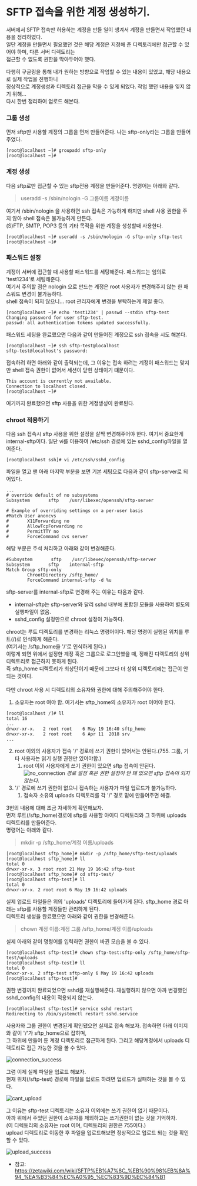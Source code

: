 # SFTP 접속을 위한 계정 생성하기.

서버에서 SFTP 접속만 허용하는 계정을 만들 일이 생겨서 계정을 만들면서 작업했던 내용을 정리하였다.\
일단 계정을 만들면서 필요했던 것은 해당 계정은 지정해 준 디렉토리에만 접근할 수 있어야 하며, 다른 서버 디렉토리는\
접근할 수 없도록 권한을 막아두어야 했다.

다행히 구글링을 통해 내가 원하는 방향으로 작업할 수 있는 내용이 있었고, 해당 내용으로 실제 작업을 진행하니\
정상적으로 계정생성과 디렉토리 접근을 막을 수 있게 되었다. 작업 했던 내용을 잊지 않기 위해...\
다시 한번 정리하여 업로드 해본다.

### 그룹 생성
먼저 sftp만 사용할 계정의 그룹을 먼저 만들어준다. 나는 sftp-only라는 그룹을 만들어주었다.
```shell
[root@localhost ~]# groupadd sftp-only
[root@localhost ~]# 
```

### 계정 생성
다음 sftp로만 접근할 수 있는 sftp전용 계정을 만들어준다. 명령어는 아래와 같다.
> useradd -s /sbin/nologin -G 그룹이름 계정이름

여기서 /sbin/nologin 을 사용하면 ssh 접속은 가능하게 하지만 shell 사용 권한을 주지 않아 shell 접속은 불가능하게 만든다.\
(S)FTP, SMTP, POP3 등의 기타 목적을 위한 계정을 생성할때 사용한다. 

```shell
[root@localhost ~]# useradd -s /sbin/nologin -G sftp-only sftp-test
[root@localhost ~]#
```

### 패스워드 설정
계정이 서버에 접근할 때 사용할 패스워드를 세팅해준다. 패스워드는 임의로 'test1234'로 세팅해준다.\
여기서 주의할 점은 nologin 으로 만드는 계정은 root 사용자가 변경해주지 않는 한 패스워드 변경이 불가능하다.\
shell 접속이 되지 않으니... root 관리자에게 변경을 부탁하는게 제일 좋다.

```shell
[root@localhost ~]# echo 'test1234' | passwd --stdin sftp-test
Changing password for user sftp-test.
passwd: all authentication tokens updated successfully.
```

패스워드 세팅을 완료했으면 다음과 같이 만들어진 계정으로 ssh 접속을 시도 해본다.
```shell
[root@localhost ~]# ssh sftp-test@localhost
sftp-test@localhost's password: 
```
접속하려 하면 아래와 같이 출력되는데, 그 이유는 접속 하려는 계정이 패스워드는 맞지만 shell 접속 권한이 없어서 세션이 닫힌 상태이기 떄문이다.
```shell
This account is currently not available.
Connection to localhost closed.
[root@localhost ~]# 
```
여기까지 완료했으면 sftp 사용을 위한 계정생성이 완료된다.

### chroot 적용하기
다음 ssh 접속시 sftp 사용을 위한 설정을 살짝 변경해주어야 한다. 여기서 중요한게 internal-sftp이다.
일단 vi를 이용하여 /etc/ssh 경로에 있는 sshd_config파일을 열어준다.
```shell
[root@localhost ssh]# vi /etc/ssh/sshd_config 
```

파일을 열고 맨 아래 마지막 부분을 보면 기본 세팅으로 다음과 같이 sftp-server로 되어있다.
```shell
...
# override default of no subsystems
Subsystem       sftp    /usr/libexec/openssh/sftp-server

# Example of overriding settings on a per-user basis
#Match User anoncvs
#       X11Forwarding no
#       AllowTcpForwarding no
#       PermitTTY no
#       ForceCommand cvs server
```
해당 부분은 주석 처리하고 아래와 같이 변경해준다.
```shell
#Subsystem       sftp    /usr/libexec/openssh/sftp-server
Subsystem       sftp    internal-sftp
Match Group sftp-only
        ChrootDirectory /sftp_home/
        ForceCommand internal-sftp -d %u
```
sftp-server를 internal-sftp로 변경해 주는 이유는 다음과 같다.
* internal-sftp는 sftp-server와 달리 sshd 내부에 포함된 모듈을 사용하여 별도의 실행파일이 없음.
* sshd_config 설정만으로 chroot 설정이 가능하다.

chroot는 루트 디렉토리를 변경하는 리눅스 명령어이다. 해당 명령이 실행된 위치를 루트(/)로 인식하게 해준다.\
(여기서는 /sftp_home을 '/'로 인식하게 된다.)\
이렇게 되면 위에서 설정한 계정 혹은 그룹으로 로그인했을 때, 정해진 디렉토리의 상위 디렉토리로 접근하지 못하게 된다.\
즉 sftp_home 디렉토리가 최상단이기 때문에 그보다 더 상위 디렉토리에는 접근이 안되는 것이다.\
\
다만 chroot 사용 시 디렉토리의 소유자와 권한에 대해 주의해주어야 한다.
1. 소유자는 root 여야 함. 여기서는 sftp_home의 소유자가 root 이어야 한다.
```shell
[root@localhost /]# ll
total 16
...
drwxr-xr-x.   2 root root    6 May 19 16:40 sftp_home
drwxr-xr-x.   2 root root    6 Apr 11  2018 srv
...
```
2. root 이외의 사용자가 접속 '/' 경로에 쓰기 권한이 있어서는 안된다.(755. 그룹, 기타 사용자는 읽기 실행 권한만 있어야함.)
   1. root 이외 사용자에게 쓰기 권한이 있으면 sftp 접속이 안된다.
      ![no_connection](./images/sftp_no_connection.png)
      *경로 설정 혹은 권한 설정이 안 돼 있으면 sftp 접속이 되지 않는다.*
3. '/' 경로에 쓰기 권한이 없으니 접속하는 사용자가 파일 업로드가 불가능하다. 
   1. 접속자 소유의 uploads 디렉토리를 각 '/' 경로 밑에 만들어주면 해결.
   

3번의 내용에 대해 조금 자세하게 확인해보자.\
먼저 루트(/sftp_home)경로에 sftp를 사용할 아이디 디렉토리와 그 하위에 uploads 디렉토리를 만들어준다.\
명령어는 아래와 같다.
> mkdir -p /sftp_home/계정 이름/uploads

```shell
[root@localhost sftp_home]# mkdir -p /sftp_home/sftp-test/uploads
[root@localhost sftp_home]# ll
total 0
drwxr-xr-x. 3 root root 21 May 19 16:42 sftp-test
[root@localhost sftp_home]# cd sftp-test/
[root@localhost sftp-test]# ll
total 0
drwxr-xr-x. 2 root root 6 May 19 16:42 uploads
```
실제 업로드 파일들은 위의 'uploads' 디렉토리에 들어가게 된다. sftp_home 경로 아래는 sftp를 사용할 계정들만 관리하게 된다.\
디렉토리 생성을 완료했으면 아래와 같이 권한을 변경해준다.
> chown 계정 이름:계정 그룹 /sftp_home/계정 이름/uploads

실제 아래와 같이 명령어를 입력하면 권한이 바뀐 모습을 볼 수 있다.
```shell
[root@localhost sftp-test]# chown sftp-test:sftp-only /sftp_home/sftp-test/uploads
[root@localhost sftp-test]# ll
total 0
drwxr-xr-x. 2 sftp-test sftp-only 6 May 19 16:42 uploads
[root@localhost sftp-test]#
```
권한 변경까지 완료되었으면 sshd를 재실행해준다. 재실행하지 않으면 아까 변경했던 sshd_config의 내용이 적용되지 않는다.
```shell
[root@localhost sftp-test]# service sshd restart
Redirecting to /bin/systemctl restart sshd.service
```
사용자와 그룹 권한이 변경된게 확인됐으면 실제로 접속 해보자. 접속하면 아래 이미지와 같이 '/'가 sftp_home으로 잡히며,\
그 하위에 만들어 둔 계정 디렉토리로 접근하게 된다. 그리고 해당계정에서 uploads 디렉토리로 접근 가능한 것을 볼 수 있다.

![connection_success](./images/sftp_connect_success.png)

그럼 이제 실제 파일을 업로드 해보자.\
현재 위치(/sftp-test) 경로에 파일을 업로드 하려면 업로드가 실패하는 것을 볼 수 있다.

![cant_upload](./images/sftp_cant_upload.png)

그 이유는 sftp-test 디렉토리는 소유자 이외에는 쓰기 권한이 없기 때문이다. \
아까 위에서 주었던 권한이 소유자를 제외하고는 쓰기권한이 없는 것을 기억하자.\
(이 디렉토리의 소유자는 root 이며, 디렉토리의 권한은 755이다.)\
upload 디렉토리로 이동한 후 파일을 업로드해보면 정상적으로 업로드 되는 것을 확인할 수 있다.

![upload_success](./images/sftp_upload_success.png)



* 참고: https://zetawiki.com/wiki/SFTP%EB%A7%8C_%EB%90%98%EB%8A%94_%EA%B3%84%EC%A0%95_%EC%83%9D%EC%84%B1
